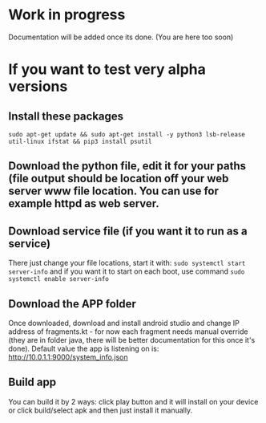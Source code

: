 # Work in progress
Documentation will be added once its done. (You are here too soon)

# If you want to test very alpha versions
## Install these packages
`sudo apt-get update && sudo apt-get install -y python3 lsb-release util-linux ifstat && pip3 install psutil`
## Download the python file, edit it for your paths (file output should be location off your web server www file location. You can use for example httpd as web server.
## Download service file (if you want it to run as a service)
There just change your file locations, start it with:
`sudo systemctl start server-info`
and if you want it to start on each boot, use command
`sudo systemctl enable server-info`
## Download the APP folder
Once downloaded, download and install android studio and change IP address of fragments.kt - for now each fragment needs manual override (they are in folder java, there will be better documentation for this once it's done). Default value the app is listening on is: http://10.0.1.1:9000/system_info.json
## Build app
You can build it by 2 ways: click play button and it will install on your device or click build/select apk and then just install it manually.